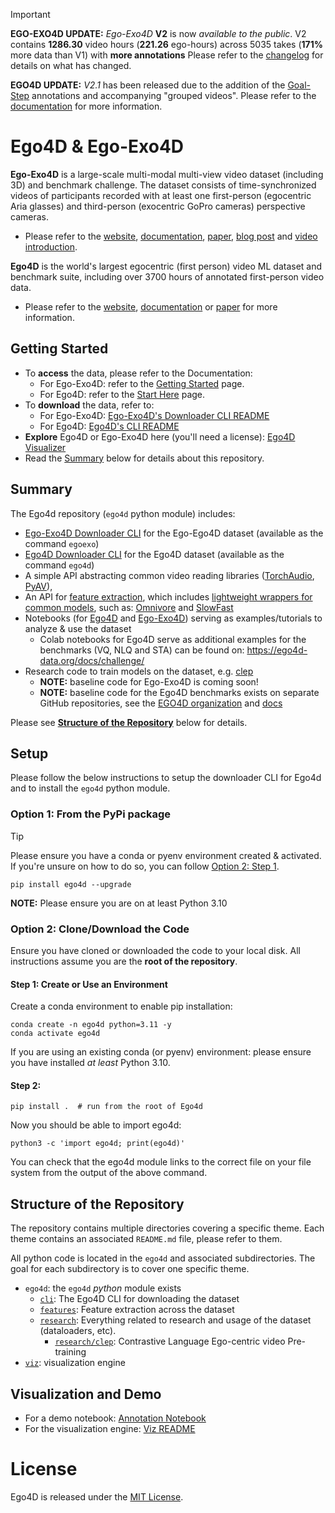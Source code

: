 > [!IMPORTANT]
> **EGO-EXO4D UPDATE:** *Ego-Exo4D* **V2** is now *available to
> the public*. V2 contains **1286.30** video hours (**221.26** ego-hours) across 5035
> takes (**171%** more data than V1) with **more annotations** Please refer to the
> [changelog](https://docs.ego-exo4d-data.org/changelog) for details on what
> has changed.
>
> **EGO4D UPDATE:** *V2.1* has been released due to the addition of the
> [Goal-Step](https://openreview.net/pdf?id=3BxYAaovKr) annotations and
> accompanying "grouped videos". Please refer to the
> [documentation](https://ego4d-data.org/docs/updates/#ego4d-goal-step--grouped-videos) for more information.

# Ego4D & Ego-Exo4D

**Ego-Exo4D** is a large-scale multi-modal multi-view video dataset (including 3D) and benchmark challenge. The dataset consists of time-synchronized videos of participants recorded with at least one first-person (egocentric Aria glasses) and third-person (exocentric GoPro cameras) perspective cameras. 
- Please refer to the [website](https://ego-exo4d-data.org/),
  [documentation](https://docs.ego-exo4d-data.org/),
  [paper](https://arxiv.org/abs/2311.18259), [blog
  post](https://ai.meta.com/blog/ego-exo4d-video-learning-perception/) and
  [video introduction](https://www.youtube.com/watch?v=GdooXEBAnI8).

**Ego4D** is the world's largest egocentric (first person) video ML dataset and benchmark suite, including over 3700 hours of annotated first-person video data. 
- Please refer to the [website](https://ego4d-data.org/),
  [documentation](https://ego4d-data.org/docs/) or
  [paper](https://arxiv.org/abs/2110.07058) for more information.

## Getting Started
- To **access** the data, please refer to the Documentation:
    - For Ego-Exo4D: refer to the [Getting Started](https://docs.ego-exo4d-data.org/getting-started/) page.
    - For Ego4D: refer to the [Start Here](https://ego4d-data.org/docs/start-here/) page.
- To **download** the data, refer to:
    - For Ego-Exo4D: [Ego-Exo4D's Downloader CLI README](ego4d/egoexo/download/README.md)
    - For Ego4D: [Ego4D's CLI README](ego4d/cli/README.md)
- **Explore** Ego4D or Ego-Exo4D here (you'll need a license): [Ego4D Visualizer](https://visualize.ego4d-data.org/)
- Read the [Summary](#summary) below for details about this repository.

## Summary

The Ego4d repository (`ego4d` python module) includes: 
- [Ego-Exo4D Downloader CLI](ego4d/egoexo/download/README.md) for the Ego-Ego4D dataset (available as the command `egoexo`)
- [Ego4D Downloader CLI](ego4d/cli/README.md) for the Ego4D dataset (available as the command `ego4d`)
- A simple API abstracting common video reading libraries
([TorchAudio](https://github.com/facebookresearch/Ego4d/blob/main/ego4d/research/readers.py#L69),
[PyAV](https://github.com/facebookresearch/Ego4d/blob/main/ego4d/research/readers.py#L136)),
- An API for [feature
extraction](https://github.com/facebookresearch/Ego4d/blob/main/ego4d/features/README.md#as-an-api), which includes [lightweight wrappers for common models](https://github.com/facebookresearch/Ego4d/tree/main/ego4d/features/models), such as: [Omnivore](https://github.com/facebookresearch/Ego4d/blob/main/ego4d/features/models/omnivore.py) and [SlowFast](https://github.com/facebookresearch/Ego4d/blob/main/ego4d/features/models/slowfast.py)
- Notebooks (for [Ego4D](https://github.com/facebookresearch/Ego4d/tree/main/notebooks) and [Ego-Exo4D]()) serving as examples/tutorials to analyze & use the dataset
    - Colab notebooks for Ego4D serve as additional examples for the benchmarks (VQ, NLQ and STA) can be found on: https://ego4d-data.org/docs/challenge/
- Research code to train models on the dataset, e.g. [clep](https://github.com/facebookresearch/Ego4d/tree/main/ego4d/research/clep)
    - **NOTE:** baseline code for Ego-Exo4D is coming soon!
    - **NOTE:** baseline code for the Ego4D benchmarks exists on separate GitHub repositories, see the [EGO4D organization](https://github.com/EGO4D/) and [docs](https://ego4d-data.org/docs/benchmarks/overview/)


Please see [**Structure of the Repository**](#structure-of-the-repository) below for details.

## Setup

Please follow the below instructions to setup the downloader CLI for Ego4d and
to install the `ego4d` python module. 

### Option 1: From the PyPi package


>[!TIP]
>Please ensure you have a conda or pyenv environment created & activated. If you're unsure
>on how to do so, you can follow [Option 2: Step 1](step-1-create-or-use-an-environment).

```
pip install ego4d --upgrade
```

**NOTE:** Please ensure you are on at least Python 3.10

### Option 2: Clone/Download the Code

Ensure you have cloned or downloaded the code to your local disk. All
instructions assume you are the **root of the repository**.

#### Step 1: Create or Use an Environment

Create a conda environment to enable pip installation:
```
conda create -n ego4d python=3.11 -y
conda activate ego4d
```

If you are using an existing conda (or pyenv) environment: please ensure you
have installed *at least* Python 3.10.

#### Step 2: 

```
pip install .  # run from the root of Ego4d
```

Now you should be able to import ego4d:

```
python3 -c 'import ego4d; print(ego4d)'
```

You can check that the ego4d module links to the correct file on your file system from the output of the above command.

## Structure of the Repository
The repository contains multiple directories covering a specific theme. Each
theme contains an associated `README.md` file, please refer to them.


All python code is located in the `ego4d` and associated subdirectories. The
goal for each subdirectory is to cover one specific theme. 

- `ego4d`: the `ego4d` *python* module exists
    - [`cli`](ego4d/cli/README.md): The Ego4D CLI for downloading the dataset
    - [`features`](ego4d/features/README.md): Feature extraction across the dataset
    - [`research`](ego4d/research/README.md): Everything related to research and
      usage of the dataset (dataloaders, etc).
        - [`research/clep`](ego4d/research/clep/README.md): Contrastive Language Ego-centric video Pre-training
- [`viz`](viz/narrations/README.md): visualization engine

## Visualization and Demo
- For a demo notebook: [Annotation Notebook](notebooks/annotation_visualization.ipynb)
- For the visualization engine: [Viz README](viz/narrations/README.md)

# License

Ego4D is released under the [MIT License](LICENSE).
